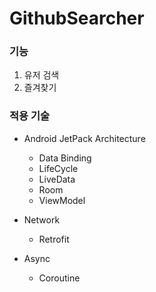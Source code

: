 # GithubSearcher

### 기능
1. 유저 검색
2. 즐겨찾기

### 적용 기술
- Android JetPack Architecture
  - Data Binding
  - LifeCycle
  - LiveData
  - Room
  - ViewModel
  
- Network
  - Retrofit
  
- Async
  - Coroutine
